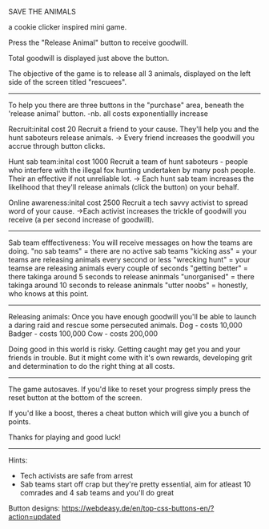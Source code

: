 SAVE THE ANIMALS

a cookie clicker inspired mini game.

Press the "Release Animal" button to receive goodwill.

Total goodwill is displayed just above the button.

The objective of the game is to release all 3 animals, displayed on the left side of the screen titled "rescuees".

---

To help you there are three buttons in the "purchase" area, beneath the 'release animal' button.
-nb. all costs exponentiallly increase

Recruit:inital cost 20
Recruit a friend to your cause. They'll help you and the hunt saboteurs release animals.
-> Every friend increases the goodwill you accrue through button clicks.

Hunt sab team:inital cost 1000
Recruit a team of hunt saboteurs - people who interfere with the illegal fox hunting undertaken by many posh people. Their an effective if not unreliable lot.
-> Each hunt sab team increases the likelihood that they'll release animals (click the button) on your behalf.

Online awareness:inital cost 2500
Recruit a tech savvy activist to spread word of your cause.
->Each activist increases the trickle of goodwill you receive (a per second increase of goodwill).

---

Sab team efffectiveness:
You will receive messages on how the teams are doing.
"no sab teams" = there are no active sab teams
"kicking ass" = your teams are releasing animals every second or less
"wrecking hunt" = your teamse are releasing animals every couple of seconds
"getting better" = there takinga around 5 seconds to release aninmals
"unorganised" = there takinga around 10 seconds to release aninmals
"utter noobs" = honestly, who knows at this point.

---

Releasing animals:
Once you have enough goodwill you'll be able to launch a daring raid and rescue some persecuted animals.
Dog - costs 10,000
Badger - costs 100,000
Cow - costs 200,000

Doing good in this world is risky. Getting caught may get you and your friends in trouble.
But it might come with it's own rewards, developing grit and determination to do the right thing at all costs.

---

The game autosaves. If you'd like to reset your progress simply press the reset button at the bottom of the screen.

If you'd like a boost, theres a cheat button which will give you a bunch of points.

Thanks for playing and good luck!

---

Hints:

- Tech activists are safe from arrest
- Sab teams start off crap but they're pretty essential, aim for atleast 10 comrades and 4 sab teams and you'll do great

Button designs:
https://webdeasy.de/en/top-css-buttons-en/?action=updated
